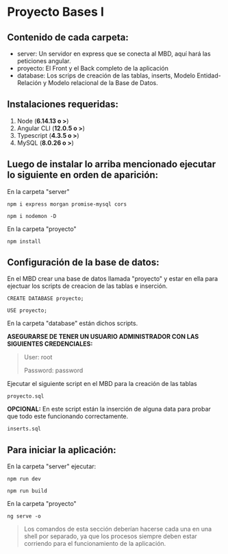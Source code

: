 #  Proyecto Bases I 

## Contenido de cada carpeta:

 - server: Un servidor en express que se conecta al MBD, aquí hará las peticiones angular. 
 - proyecto: El Front y el Back completo de la aplicación
 - database: Los scrips de creación de las tablas, inserts, Modelo Entidad-Relación y Modelo relacional de la Base de Datos. 

## Instalaciones requeridas: 

 1. Node (**6.14.13 o >**)
 2. Angular CLI (**12.0.5 o >**)
 3. Typescript (**4.3.5 o >**)
 4. MySQL (**8.0.26 o >**)

## Luego de instalar lo arriba mencionado ejecutar lo siguiente en orden de aparición: 

En la carpeta "server"

    npm i express morgan promise-mysql cors

    npm i nodemon -D


En la carpeta "proyecto"

    npm install 

## Configuración de la base de datos:

En el MBD crear una base de datos llamada "proyecto" y estar en ella para ejectuar los scripts de creacion de las tablas e inserción.

    CREATE DATABASE proyecto;
    
    USE proyecto;

En la carpeta "database" están dichos scripts. 

**ASEGURARSE DE TENER UN USUARIO ADMINISTRADOR CON LAS SIGUIENTES CREDENCIALES:** 

> User: root
> 
> Password: password

Ejecutar el siguiente script en el MBD para la creación de las tablas  

    proyecto.sql 

**OPCIONAL:**  En este script están la inserción de alguna data para probar que todo este funcionando correctamente. 

    inserts.sql

 

## Para iniciar la aplicación:

En la carpeta "server" ejecutar: 

    npm run dev
    
    npm run build


En la carpeta "proyecto" 

    ng serve -o

> Los comandos de esta sección deberían hacerse cada una en una shell por separado, ya que los procesos siempre deben estar corriendo para el funcionamiento de la aplicación. 
